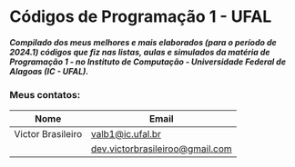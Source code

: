 # Códigos de Programação 1 - UFAL
##### Compilado dos meus melhores e mais elaborados (para o período de 2024.1) códigos que fiz nas listas, aulas e simulados da matéria de Programação 1 - no Instituto de Computação - Universidade Federal de Alagoas (IC - UFAL).
### Meus contatos:
| Nome | Email |
|----------|----------|
| Victor Brasileiro  | valb1@ic.ufal.br   |
|| dev.victorbrasileiroo@gmail.com   |
